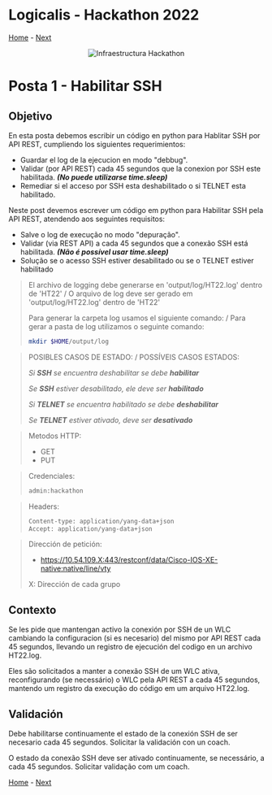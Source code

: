 # Logicalis - Hackathon 2022

[Home](../README.md) - [Next](P2.md)

<p align="center">
  <img src="infraTW.png" alt="Infraestructura Hackathon"/>
</p>

# Posta 1 - Habilitar SSH
## Objetivo
En esta posta debemos escribir un código en python para Hablitar SSH por API REST, cumpliendo los siguientes requerimientos:

* Guardar el log de la ejecucion en modo "debbug".
* Validar (por API REST) cada 45 segundos que la conexion por SSH este habilitada. ***(No puede utilizarse time.sleep)***
* Remediar si el acceso por SSH esta deshabilitado o si TELNET esta habilitado.

Neste post devemos escrever um código em python para Habilitar SSH pela API REST, atendendo aos seguintes requisitos:

* Salve o log de execução no modo "depuração".
* Validar (via REST API) a cada 45 segundos que a conexão SSH está habilitada. ***(Não é possível usar time.sleep)***
* Solução se o acesso SSH estiver desabilitado ou se o TELNET estiver habilitado



>El archivo de logging debe generarse en 'output/log/HT22.log' dentro de 'HT22' / O arquivo de log deve ser gerado em 'output/log/HT22.log' dentro de 'HT22'
>
> Para generar la carpeta log usamos el siguiente comando: / Para gerar a pasta de log utilizamos o seguinte comando:
> ~~~bash
> mkdir $HOME/output/log
> ~~~


> POSIBLES CASOS DE ESTADO: / POSSÍVEIS CASOS ESTADOS:
> 
> *Si **SSH** se encuentra deshabilitar se debe **habilitar***
> 
> *Se **SSH** estiver desabilitado, ele deve ser **habilitado***
> 
> *Si **TELNET** se encuentra habilitado se debe **deshabilitar***
> 
> *Se **TELNET** estiver ativado, deve ser **desativado***


> Metodos HTTP:
> - GET
> - PUT


> Credenciales:
> ~~~bash
> admin:hackathon
> ~~~


> Headers:
>  ~~~bash
> Content-type: application/yang-data+json 
> Accept: application/yang-data+json
> ~~~


> Dirección de petición: 
> -  https://10.54.109.X:443/restconf/data/Cisco-IOS-XE-native:native/line/vty
> 
> X: Dirección de cada grupo
> 

## Contexto
Se les pide que mantengan activo la conexión por SSH de un WLC cambiando la configuracion (si es necesario) del mismo por API REST cada 45 segundos, llevando un registro de ejecución del codigo en un archivo HT22.log.

Eles são solicitados a manter a conexão SSH de um WLC ativa, reconfigurando (se necessário) o WLC pela API REST a cada 45 segundos, mantendo um registro da execução do código em um arquivo HT22.log.

## Validación
Debe habilitarse continuamente el estado de la conexión SSH de ser necesario cada 45 segundos. Solicitar la validación con un coach.

O estado da conexão SSH deve ser ativado continuamente, se necessário, a cada 45 segundos. Solicitar validação com um coach.

[Home](../README.md) - [Next](P2.md)
